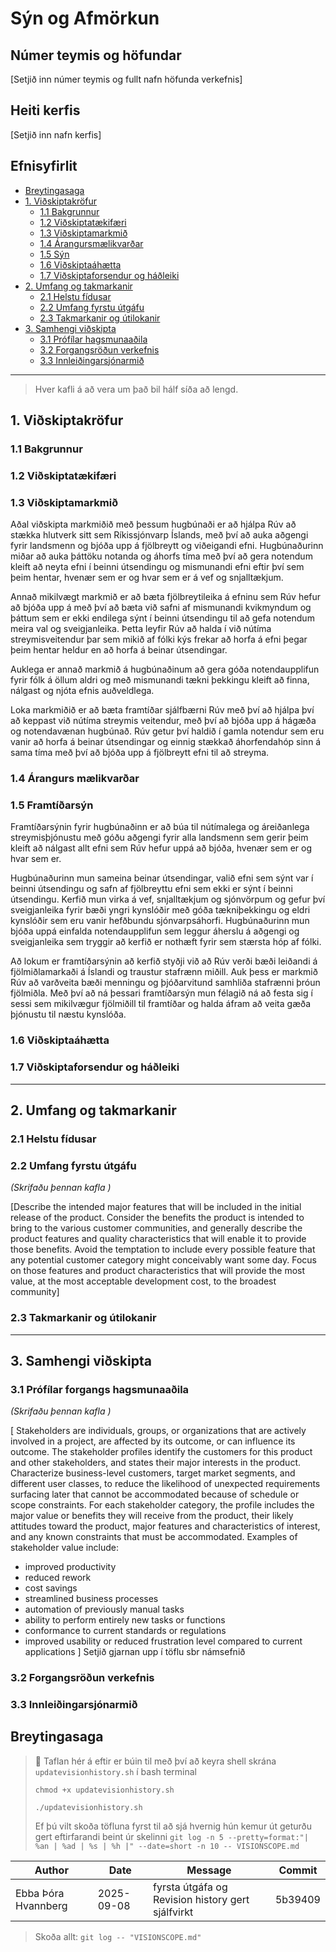 # Sýn og Afmörkun 

## Númer teymis og höfundar
[Setjið inn númer teymis og fullt nafn höfunda verkefnis]

## Heiti kerfis
[Setjið inn nafn kerfis]


## Efnisyfirlit 
- [Breytingasaga](#revision-history)
- [1. Viðskiptakröfur](#1-business-requirements)
    - [1.1 Bakgrunnur](#11-background)
    - [1.2 Viðskiptatækifæri](#12-business-opportunity)
    - [1.3 Viðskiptamarkmið](#13-business-objectives)
    - [1.4 Árangursmælikvarðar ](#14-success-metrics)
    - [1.5 Sýn](#15-vision-statement)
    - [1.6 Viðskiptaáhætta](#16-business-risks)
    - [1.7 Viðskiptaforsendur og háðleiki](#17-business-assumptions-and-dependencies)
- [2. Umfang og takmarkanir](#2-scope-and-limitations)
    - [2.1 Helstu fídusar](#21-major-features)
    - [2.2 Umfang fyrstu útgáfu](#22-scope-of-initial-and-subsequent-releases)
    - [2.3 Takmarkanir og útilokanir](#23-limitations-and-exclusions)
- [3. Samhengi viðskipta](#3-business-context)
    - [3.1 Prófílar hagsmunaaðila](#31-stakeholder-profiles)
    - [3.2 Forgangsröðun verkefnis](#32-project-priorities)
    - [3.3 Innleiðingarsjónarmið](#33-deployment-considerations)

---
> Hver kafli á að vera um það bil hálf síða að lengd.
> 
## 1. Viðskiptakröfur
### 1.1 Bakgrunnur


### 1.2 Viðskiptatækifæri


### 1.3 Viðskiptamarkmið
Aðal viðskipta markmiðið með þessum hugbúnaði er að hjálpa Rúv að stækka hlutverk sitt sem Ríkissjónvarp Íslands, með því að auka aðgengi fyrir landsmenn og bjóða upp á fjölbreytt og viðeigandi efni. Hugbúnaðurinn miðar að auka þáttöku notanda og áhorfs tíma með því að gera notendum kleift að neyta efni í beinni útsendingu og mismunandi efni eftir því sem þeim hentar, hvenær sem er og hvar sem er á vef og snjalltækjum.

Annað mikilvægt markmið er að bæta fjölbreytileika á efninu sem Rúv hefur að bjóða upp á með því að bæta við safni af mismunandi kvikmyndum og þáttum sem er ekki endilega sýnt í beinni útsendingu til að gefa notendum meira val og sveigjanleika. Þetta leyfir Rúv að halda í við nútíma streymisveitendur þar sem mikið af fólki kýs frekar að horfa á efni þegar þeim hentar heldur en að horfa á beinar útsendingar. 

Auklega er annað markmið á hugbúnaðinum að gera góða notendaupplifun fyrir fólk á öllum aldri og með mismunandi tækni þekkingu kleift að finna, nálgast og njóta efnis auðveldlega.

Loka markmiðið er að bæta framtíðar sjálfbærni Rúv með því að hjálpa því að keppast við nútíma streymis veitendur, með því að bjóða upp á hágæða og notendavænan hugbúnað. Rúv getur því haldið í gamla notendur sem eru vanir að horfa á beinar útsendingar og einnig stækkað áhorfendahóp sinn á sama tíma með því að bjóða upp á fjölbreytt efni til að streyma.


### 1.4 Árangurs mælikvarðar


### 1.5 Framtíðarsýn
Framtíðarsýnin fyrir hugbúnaðinn er að búa til nútímalega og áreiðanlega streymisþjónustu með góðu aðgengi fyrir alla landsmenn sem gerir þeim kleift að nálgast allt efni sem Rúv hefur uppá að bjóða, hvenær sem er og hvar sem er.

Hugbúnaðurinn mun sameina beinar útsendingar, valið efni sem sýnt var í beinni útsendingu og safn af fjölbreyttu efni sem ekki er sýnt í beinni útsendingu. Kerfið mun virka á vef, snjalltækjum og sjónvörpum og gefur því sveigjanleika fyrir bæði yngri kynslóðir með góða tækniþekkingu og eldri kynslóðir sem eru vanir hefðbundu sjónvarpsáhorfi. Hugbúnaðurinn mun bjóða uppá einfalda notendaupplifun sem leggur áherslu á aðgengi og sveigjanleika sem tryggir að kerfið er nothæft fyrir sem stærsta hóp af fólki.

Að lokum er framtíðarsýnin að kerfið styðji við að Rúv verði bæði leiðandi á fjölmiðlamarkaði á Íslandi og traustur stafrænn miðill. Auk þess er markmið Rúv  að varðveita bæði menningu og þjóðarvitund samhliða stafrænni þróun fjölmiðla. Með því að ná þessari framtíðarsýn mun félagið ná að festa sig í sessi sem mikilvægur fjölmiðill til framtíðar og halda áfram að veita gæða þjónustu til næstu kynslóða.

### 1.6 Viðskiptaáhætta


### 1.7 Viðskiptaforsendur og háðleiki


---

## 2. Umfang  og takmarkanir 
### 2.1 Helstu fídusar


### 2.2 Umfang fyrstu útgáfu
*(Skrifaðu þennan kafla )*

[Describe the intended major features that will be included in the initial release of the product. 
Consider the benefits the product is intended to bring to the various customer communities, and generally describe the 
product features and quality characteristics that will enable it to provide those benefits. Avoid the temptation to 
include every possible feature that any potential customer category might conceivably want some day.
Focus on those features and product characteristics  that will provide the most value, at the most acceptable development cost, to the broadest community]

### 2.3 Takmarkanir og útilokanir


---

## 3. Samhengi viðskipta
### 3.1 Prófílar forgangs hagsmunaaðila 
*(Skrifaðu þennan kafla )*

[ Stakeholders are individuals, groups, or organizations that are actively involved in a project, are affected by its outcome, or can influence its outcome. The stakeholder profiles identify the customers for this product and other stakeholders, and states their major interests in the product. Characterize business-level customers, target market segments, and different user classes, to reduce the likelihood of unexpected requirements surfacing later that cannot be accommodated because of schedule or scope constraints. For each stakeholder category, the profile includes the major value or benefits they will receive from the product, their likely attitudes toward the product, major features and characteristics of interest, and any known constraints that must be accommodated. Examples of stakeholder value include:

- improved productivity
- reduced rework 
- cost savings	
- streamlined business processes	
- automation of previously manual tasks	
- ability to perform entirely new tasks or functions	
- conformance to current standards or regulations	
- improved usability or reduced frustration level compared to current applications
]
Setjið gjarnan upp í töflu sbr námsefnið 


### 3.2 Forgangsröðun verkefnis 


### 3.3 Innleiðingarsjónarmið 


## Breytingasaga
<!--
Í stað þess að halda utan um alla commit-sögu er aðeins skráð formleg útgáfa (milestones) með Git tags (merkjum).  
Hver lína í töflunni samsvarar tag (merki) sem hefur verið sett í Git repositoryið.
> 🔖 Revision History er viðhaldið með **Git tags**.  
> Þegar ný útgáfa (t.d. drög eða baseline) er tilbúin, búið til tag í Git (`git tag -a vX.Y -m "message" && git push origin vX.Y`)  
> sem bætir einni línu við í töfluna hér að neðan.
-->
> 🔖 Taflan hér á eftir er búin til með því að keyra shell skrána `updatevisionhistory.sh` í bash terminal
> 
>  `chmod +x updatevisionhistory.sh`
> 
>  `./updatevisionhistory.sh`
> 
>  Ef þú vilt skoða töfluna fyrst til að sjá hvernig hún kemur út geturðu gert eftirfarandi beint úr skelinni 
> `git log -n 5 --pretty=format:"| %an | %ad | %s | %h |" --date=short -n 10 -- VISIONSCOPE.md`


<!-- GIT_HISTORY_START -->
| Author | Date       | Message | Commit |
|--------|------------|---------|--------|
| Ebba Þóra Hvannberg | 2025-09-08 | fyrsta útgáfa og Revision history gert sjálfvirkt | 5b39409 |

<!-- GIT_HISTORY_END -->

> Skoða allt: `git log -- "VISIONSCOPE.md" `

